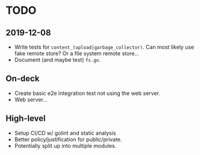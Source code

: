 # TODO

## 2019-12-08

- Write tests for `content_(upload|garbage_collector)`. Can most likely use fake
  remote store? Or a file system remote store...
- Document (and maybe test) `fs.go`.

## On-deck

- Create basic e2e integration test not using the web server.
- Web server...

## High-level

- Setup CI/CD w/ golint and static analysis
- Better policy/justification for public/private.
- Potentially split up into multiple modules.
